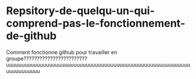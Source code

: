 # Repsitory-de-quelqu-un-qui-comprend-pas-le-fonctionnement-de-github
Comment fonctionne github pour travailler en groupe????????????????????????
uuuuuuuuuuuuuuuuuuuuuuuuuuuuuuuuuuuuuuuuuuuuuuuuuuuuuuuuuuuuuuuuuuuuuuu
